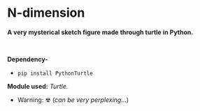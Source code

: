 # N-dimension

**A very mysterical sketch figure made through turtle in Python.**

<br>

**Dependency-**
- `pip install PythonTurtle`

**Module used:** *Turtle.*

- Warning: ☢   (_can be very perplexing..._) 
